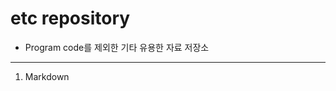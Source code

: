 etc repository
==============
* Program code를 제외한 기타 유용한 자료 저장소
---------------------------------------------

1. Markdown 
